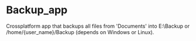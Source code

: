 # Backup_app
Crossplatform app that backups all files from 'Documents' into E:\\Backup or /home/{user_name}/Backup (depends on Windows or Linux).
